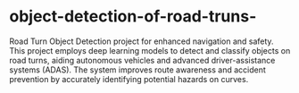 # object-detection-of-road-truns-
Road Turn Object Detection project for enhanced navigation and safety. This project employs deep learning models to detect and classify objects on road turns, aiding autonomous vehicles and advanced driver-assistance systems (ADAS). The system improves route awareness and accident prevention by accurately identifying potential hazards on curves.

